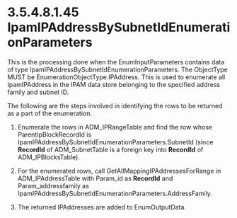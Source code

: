 <html dir="LTR" xmlns:mshelp="http://msdn.microsoft.com/mshelp" xmlns:ddue="http://ddue.schemas.microsoft.com/authoring/2003/5" xmlns:xlink="http://www.w3.org/1999/xlink" xmlns:tool="http://www.microsoft.com/tooltip">
 <body>
 <div id="header">
 <h1 class="heading">3.5.4.8.1.45 IpamIPAddressBySubnetIdEnumerationParameters</h1>
 </div>
 <div id="mainSection">
 <div id="mainBody">
 <div id="allHistory" class="saveHistory"></div>
 <div id="sectionSection0" class="section" name="collapseableSection">
 

<p>This is the processing done when the EnumInputParameters
contains data of type IpamIPAddressBySubnetIdEnumerationParameters. The
ObjectType MUST be EnumerationObjectType.IPAddress. This is used to enumerate
all IpamIPAddress in the IPAM data store belonging to the specified address
family and subnet ID. </p>

<p>The following are the steps involved in identifying the rows
to be returned as a part of the enumeration.</p>

<ol><li><p><span> </span>Enumerate the
rows in ADM_IPRangeTable and find the row whose ParentIpBlockRecordId is
IpamIPAddressBySubnetIdEnumerationParameters.SubnetId (since <b>RecordId</b> of
ADM_SubnetTable is a foreign key into <b>RecordId</b> of ADM_IPBlocksTable). </p>

</li><li><p><span> </span>For the
enumerated rows, call GetAllMappingIPAddressesForRange in ADM_IPAddressTable
with Param_id as <b>RecordId</b> and Param_addressfamily as
IpamIPAddressBySubnetIdEnumerationParameters.AddressFamily.</p>

</li><li><p><span> </span>The returned
IPAddresses are added to EnumOutputData.</p>

</li></ol>
 </div>
 </div>
 </div>
 </body>
</html>